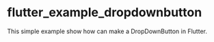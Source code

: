 # flutter_example_dropdownbutton

This simple example show how can make a DropDownButton in Flutter.  
